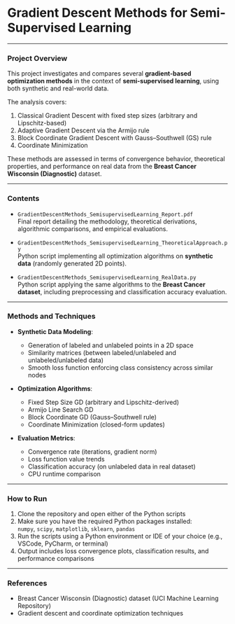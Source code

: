# Gradient Descent Methods for Semi-Supervised Learning

---

### Project Overview

This project investigates and compares several **gradient-based optimization methods** in the context of **semi-supervised learning**, using both synthetic and real-world data.

The analysis covers:

1. Classical Gradient Descent with fixed step sizes (arbitrary and Lipschitz-based)  
2. Adaptive Gradient Descent via the Armijo rule  
3. Block Coordinate Gradient Descent with Gauss–Southwell (GS) rule  
4. Coordinate Minimization  

These methods are assessed in terms of convergence behavior, theoretical properties, and performance on real data from the **Breast Cancer Wisconsin (Diagnostic)** dataset.

---

### Contents

- `GradientDescentMethods_SemisupervisedLearning_Report.pdf`  
  Final report detailing the methodology, theoretical derivations, algorithmic comparisons, and empirical evaluations.

- `GradientDescentMethods_SemisupervisedLearning_TheoreticalApproach.py`  
  Python script implementing all optimization algorithms on **synthetic data** (randomly generated 2D points).

- `GradientDescentMethods_SemisupervisedLearning_RealData.py`  
  Python script applying the same algorithms to the **Breast Cancer dataset**, including preprocessing and classification accuracy evaluation.

---

### Methods and Techniques

- **Synthetic Data Modeling**:  
  - Generation of labeled and unlabeled points in a 2D space  
  - Similarity matrices (between labeled/unlabeled and unlabeled/unlabeled data)  
  - Smooth loss function enforcing class consistency across similar nodes  

- **Optimization Algorithms**:  
  - Fixed Step Size GD (arbitrary and Lipschitz-derived)  
  - Armijo Line Search GD  
  - Block Coordinate GD (Gauss–Southwell rule)  
  - Coordinate Minimization (closed-form updates)

- **Evaluation Metrics**:  
  - Convergence rate (iterations, gradient norm)  
  - Loss function value trends  
  - Classification accuracy (on unlabeled data in real dataset)  
  - CPU runtime comparison

---

### How to Run

1. Clone the repository and open either of the Python scripts  
2. Make sure you have the required Python packages installed:  
   `numpy`, `scipy`, `matplotlib`, `sklearn`, `pandas`  
3. Run the scripts using a Python environment or IDE of your choice (e.g., VSCode, PyCharm, or terminal)  
4. Output includes loss convergence plots, classification results, and performance comparisons

---

### References

- Breast Cancer Wisconsin (Diagnostic) dataset (UCI Machine Learning Repository)  
- Gradient descent and coordinate optimization techniques
